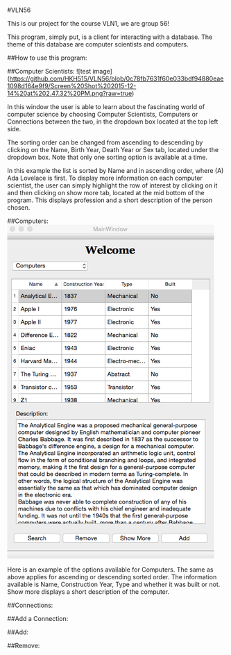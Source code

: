 #VLN56

This is our project for the course VLN1, we are group 56!

This program, simply put, is a client for interacting with a database. The theme of this database are computer scientists and computers.

##How to use this program:

##Computer Scientists:
![test image] (https://github.com/HKH515/VLN56/blob/0c78fb7631f60e033bdf94880eae1098d164e9f9/Screen%20Shot%202015-12-14%20at%202.47.32%20PM.png?raw=true)

In this window the user is able to learn about the fascinating world of computer science by choosing Computer Scientists, Computers or Connections between the two, in the dropdown box located at the top left side.

The sorting order can be changed from ascending to descending by clicking on the Name, Birth Year, Death Year or Sex tab, located under the dropdown box. Note that only one sorting option is available at a time. 

In this example the list is sorted by Name and in ascending order, where (A) Ada Lovelace is first. To display more information on each computer scientist, the user can simply highlight the row of interest by clicking on it and then clicking on show more tab, located at the mid bottom of the program. This displays profession and a short description of the person chosen.

##Computers:
![test image2](https://github.com/HKH515/VLN56/blob/0c78fb7631f60e033bdf94880eae1098d164e9f9/Screen%20Shot%202015-12-14%20at%202.47.58%20PM.png?raw=true)

Here is an example of the options available for Computers. The same as above applies for ascending or descending sorted order. The information available is Name, Construction Year, Type and whether it was built or not. Show more displays a short description of the computer.

##Connections:

##Add a Connection:

##Add:

##Remove:
